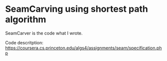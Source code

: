 # SeamCarving using shortest path algorithm
SeamCarver is the code what I wrote.

Code descritption: https://coursera.cs.princeton.edu/algs4/assignments/seam/specification.php

